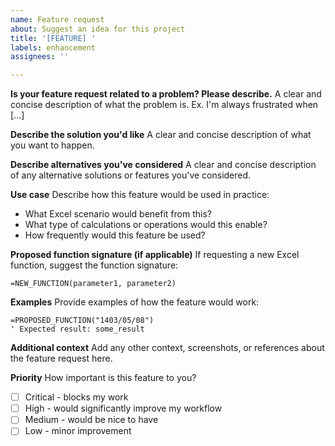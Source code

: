 ```yaml
---
name: Feature request
about: Suggest an idea for this project
title: '[FEATURE] '
labels: enhancement
assignees: ''

---
```


**Is your feature request related to a problem? Please describe.**
A clear and concise description of what the problem is. Ex. I'm always frustrated when [...]

**Describe the solution you'd like**
A clear and concise description of what you want to happen.

**Describe alternatives you've considered**
A clear and concise description of any alternative solutions or features you've considered.

**Use case**
Describe how this feature would be used in practice:
- What Excel scenario would benefit from this?
- What type of calculations or operations would this enable?
- How frequently would this feature be used?

**Proposed function signature (if applicable)**
If requesting a new Excel function, suggest the function signature:
```excel
=NEW_FUNCTION(parameter1, parameter2)
```

**Examples**
Provide examples of how the feature would work:
```excel
=PROPOSED_FUNCTION("1403/05/08") 
' Expected result: some_result
```

**Additional context**
Add any other context, screenshots, or references about the feature request here.

**Priority**
How important is this feature to you?
- [ ] Critical - blocks my work
- [ ] High - would significantly improve my workflow
- [ ] Medium - would be nice to have
- [ ] Low - minor improvement